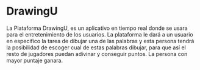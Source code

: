 # DrawingU
La Plataforma DrawingU, es un aplicativo en tiempo real donde se usara para el entretenimiento de los usuarios. La plataforma le dará a un usuario en especifico la tarea de dibujar una de las palabras y esta persona tendrá la posibilidad de escoger cual de estas palabras dibujar, para que así el resto de jugadores puedan adivinar y conseguir puntos. La persona con mayor puntaje ganara.
